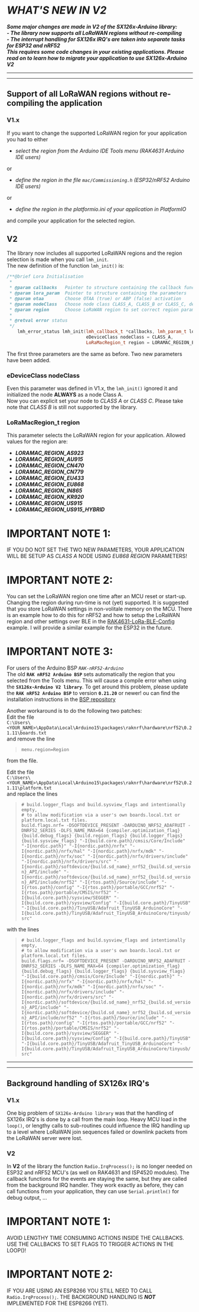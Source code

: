 # _**WHAT'S NEW IN V2**_
_**Some major changes are made in V2 of the SX126x-Arduino library:**_    
_**- The library now supports all LoRaWAN regions without re-compiling**_    
_**- The interrupt handling for SX126x IRQ's are taken into separate tasks for ESP32 and nRF52**_    
_**This requires some code changes in your existing applications. Please read on to learn how to migrate your application to use SX126x-Arduino V2**_

----
----

## Support of all LoRaWAN regions without re-compiling the application

### V1.x
If you want to change the supported LoRaWAN region for your application you had to either    
- _select the region from the Arduino IDE Tools menu (RAK4631 Arduino IDE users)_    

or    
- _define the region in the file `mac/Commissioning.h` (ESP32/nRF52 Arduino IDE users)_   

or    
- _define the region in the platformio.ini of your application in PlatformIO_    

and compile your application for the selected region.

## V2
The library now includes all supported LoRaWAN regions and the region selection is made when you call `lmh_init`.    
The new definition of the function `lmh_init()` is:    
```cpp
/**@brief Lora Initialisation
 *
 * @param callbacks   Pointer to structure containing the callback functions
 * @param lora_param  Pointer to structure containing the parameters
 * @param otaa        Choose OTAA (true) or ABP (false) activation
 * @param nodeClass   Choose node class CLASS_A, CLASS_B or CLASS_C, default to CLASS_A
 * @param region      Choose LoRaWAN region to set correct region parameters, defaults to EU868
 *
 * @retval error status
 */
	lmh_error_status lmh_init(lmh_callback_t *callbacks, lmh_param_t lora_param, bool otaa, 
	                          eDeviceClass nodeClass = CLASS_A, 
	                          LoRaMacRegion_t region = LORAMAC_REGION_EU868);
```
The first three parameters are the same as before. Two new parameters have been added.

### eDeviceClass nodeClass
Even this parameter was defined in V1.x, the `lmh_init()` ignored it and initialized the node **ALWAYS** as a node Class A.    
Now you can explicit set your node to _CLASS A_ or _CLASS C_. Please take note that _CLASS B_ is still not supported by the library.

### LoRaMacRegion_t region
This parameter selects the LoRaWAN region for your application. Allowed values for the region are:    
- _**LORAMAC_REGION_AS923**_    
- _**LORAMAC_REGION_AU915**_    
- _**LORAMAC_REGION_CN470**_    
- _**LORAMAC_REGION_CN779**_    
- _**LORAMAC_REGION_EU433**_    
- _**LORAMAC_REGION_EU868**_    
- _**LORAMAC_REGION_IN865**_    
- _**LORAMAC_REGION_KR920**_    
- _**LORAMAC_REGION_US915**_    
- _**LORAMAC_REGION_US915_HYBRID**_

# IMPORTANT NOTE 1: 
IF YOU DO NOT SET THE TWO NEW PARAMETERS, YOUR APPLICATION WILL BE SETUP AS _CLASS&nbsp;A_ NODE USING _EU868&nbsp;REGION_ PARAMETERS!
# IMPORTANT NOTE 2:
You can set the LoRaWAN region one time after an MCU reset or start-up. Changing the region during run-time is not (yet) supported. It is suggested that you store LoRaWAN settings in non-volitale memory on the MCU. There is an example how to do this for nRF52 and how to setup the LoRaWAN region and other settings over BLE in the [RAK4631-LoRa-BLE-Config](https://github.com/beegee-tokyo/RAK4631-LoRa-BLE-Config) example. I will provide a similar example for the ESP32 in the future.
# IMPORTANT NOTE 3:
For users of the Arduino BSP _`RAK-nRF52-Arduino`_    
The old **`RAK nRF52 Arduino BSP`** sets automatically the region that you selected from the Tools menu. This will cause a compile error when using the **`SX126x-Arduino V2 library`**. To get around this problem, please update the **`RAK nRF52 Arduino BSP`** to version **`0.21.20`** or newer! ou can find the installation instructions in the [BSP repository](https://github.com/RAKWireless/RAKwireless-Arduino-BSP-Index)    

Another workaround is to do the following two patches:    
Edit the file    
`C:\Users\<YOUR_NAME>\AppData\Local\Arduino15\packages\raknrf\hardware\nrf52\0.21.11\boards.txt`    
and remove the line   
> `menu.region=Region`    

from the file.    
     
Edit the file    
`C:\Users\<YOUR_NAME>\AppData\Local\Arduino15\packages\raknrf\hardware\nrf52\0.21.11\platform.txt`    
and replace the lines 
>`# build.logger_flags and build.sysview_flags and intentionally empty,`    
>`# to allow modification via a user's own boards.local.txt or platform.local.txt files.`    
>`build.flags.nrf= -DSOFTDEVICE_PRESENT -DARDUINO_NRF52_ADAFRUIT -DNRF52_SERIES -DLFS_NAME_MAX=64 {compiler.optimization_flag} {build.debug_flags} {build.region_flags} {build.logger_flags} {build.sysview_flags} "-I{build.core.path}/cmsis/Core/Include" "-I{nordic.path}" "-I{nordic.path}/nrfx" "-I{nordic.path}/nrfx/hal" "-I{nordic.path}/nrfx/mdk" "-I{nordic.path}/nrfx/soc" "-I{nordic.path}/nrfx/drivers/include" "-I{nordic.path}/nrfx/drivers/src" "-I{nordic.path}/softdevice/{build.sd_name}_nrf52_{build.sd_version}_API/include" "-I{nordic.path}/softdevice/{build.sd_name}_nrf52_{build.sd_version}_API/include/nrf52" "-I{rtos.path}/Source/include" "-I{rtos.path}/config" "-I{rtos.path}/portable/GCC/nrf52" "-I{rtos.path}/portable/CMSIS/nrf52" "-I{build.core.path}/sysview/SEGGER" "-I{build.core.path}/sysview/Config" "-I{build.core.path}/TinyUSB" "-I{build.core.path}/TinyUSB/Adafruit_TinyUSB_ArduinoCore" "-I{build.core.path}/TinyUSB/Adafruit_TinyUSB_ArduinoCore/tinyusb/src"`    

with the lines 
>`# build.logger_flags and build.sysview_flags and intentionally empty,`    
>`# to allow modification via a user's own boards.local.txt or platform.local.txt files.`    
>`build.flags.nrf= -DSOFTDEVICE_PRESENT -DARDUINO_NRF52_ADAFRUIT -DNRF52_SERIES -DLFS_NAME_MAX=64 {compiler.optimization_flag} {build.debug_flags} {build.logger_flags} {build.sysview_flags} "-I{build.core.path}/cmsis/Core/Include" "-I{nordic.path}" "-I{nordic.path}/nrfx" "-I{nordic.path}/nrfx/hal" "-I{nordic.path}/nrfx/mdk" "-I{nordic.path}/nrfx/soc" "-I{nordic.path}/nrfx/drivers/include" "-I{nordic.path}/nrfx/drivers/src" "-I{nordic.path}/softdevice/{build.sd_name}_nrf52_{build.sd_version}_API/include" "-I{nordic.path}/softdevice/{build.sd_name}_nrf52_{build.sd_version}_API/include/nrf52" "-I{rtos.path}/Source/include" "-I{rtos.path}/config" "-I{rtos.path}/portable/GCC/nrf52" "-I{rtos.path}/portable/CMSIS/nrf52" "-I{build.core.path}/sysview/SEGGER" "-I{build.core.path}/sysview/Config" "-I{build.core.path}/TinyUSB" "-I{build.core.path}/TinyUSB/Adafruit_TinyUSB_ArduinoCore" "-I{build.core.path}/TinyUSB/Adafruit_TinyUSB_ArduinoCore/tinyusb/src"`      


----
----

## Background handling of SX126x IRQ's

### V1.x
One big problem of `SX126x-Arduino library` was that the handling of SX126x IRQ's is done by a call from the main loop. Heavy MCU load in the `loop()`, or lengthy calls to sub-routines could influence the IRQ handling up to a level where LoRaWAN join sequences failed or downlink packets from the LoRaWAN server were lost.    
    
### V2
In **V2** of the library the function `Radio.IrqProcess();` is no longer needed on ESP32 and nRF52 MCU's (as well on RAK4631 and ISP4520 modules). The callback functions for the events are staying the same, but they are called from the background IRQ handler. They work exactly as before, they can call functions from your application, they can use `Serial.println()` for debug output, ...

# IMPORTANT NOTE 1: 
AVOID LENGTHY TIME CONSUMING ACTIONS INSIDE THE CALLBACKS. USE THE CALLBACKS TO SET FLAGS TO TRIGGER ACTIONS IN THE LOOP()!
# IMPORTANT NOTE 2: 
IF YOU ARE USING AN ESP8266 YOU STILL NEED TO CALL `Radio.IrqProcess();`. THE BACKGROUND HANDLING IS _**NOT**_ IMPLEMENTED FOR THE ESP8266 (YET).
